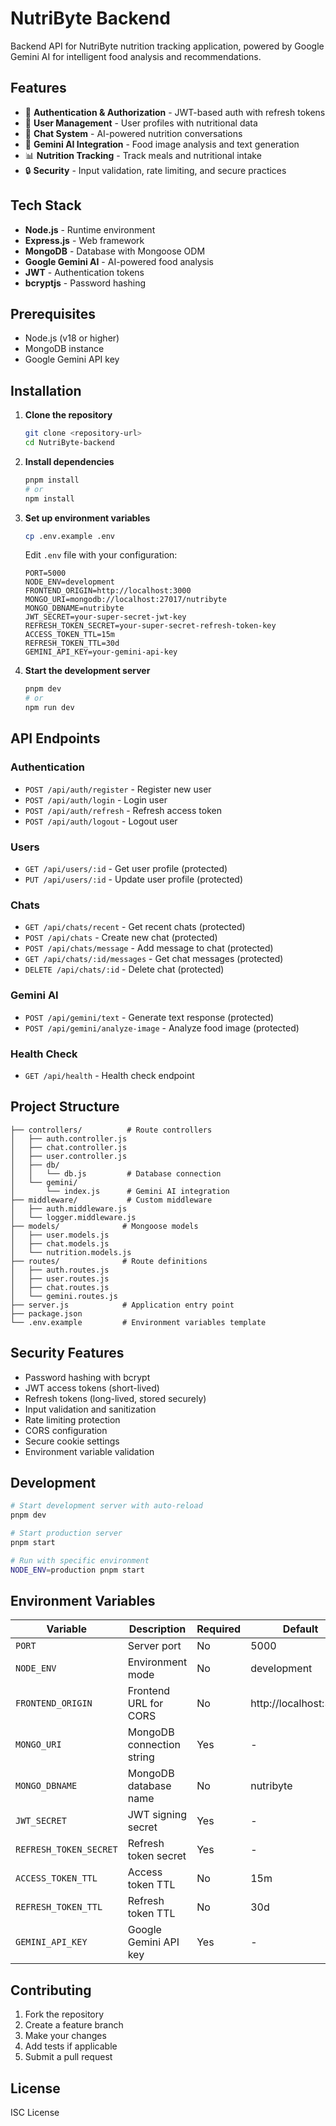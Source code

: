 # NutriByte Backend

Backend API for NutriByte nutrition tracking application, powered by Google Gemini AI for intelligent food analysis and recommendations.

## Features

- 🔐 **Authentication & Authorization** - JWT-based auth with refresh tokens
- 👥 **User Management** - User profiles with nutritional data
- 💬 **Chat System** - AI-powered nutrition conversations
- 🤖 **Gemini AI Integration** - Food image analysis and text generation
- 📊 **Nutrition Tracking** - Track meals and nutritional intake
- 🔒 **Security** - Input validation, rate limiting, and secure practices

## Tech Stack

- **Node.js** - Runtime environment
- **Express.js** - Web framework
- **MongoDB** - Database with Mongoose ODM
- **Google Gemini AI** - AI-powered food analysis
- **JWT** - Authentication tokens
- **bcryptjs** - Password hashing

## Prerequisites

- Node.js (v18 or higher)
- MongoDB instance
- Google Gemini API key

## Installation

1. **Clone the repository**
   ```bash
   git clone <repository-url>
   cd NutriByte-backend
   ```

2. **Install dependencies**
   ```bash
   pnpm install
   # or
   npm install
   ```

3. **Set up environment variables**
   ```bash
   cp .env.example .env
   ```
   
   Edit `.env` file with your configuration:
   ```env
   PORT=5000
   NODE_ENV=development
   FRONTEND_ORIGIN=http://localhost:3000
   MONGO_URI=mongodb://localhost:27017/nutribyte
   MONGO_DBNAME=nutribyte
   JWT_SECRET=your-super-secret-jwt-key
   REFRESH_TOKEN_SECRET=your-super-secret-refresh-token-key
   ACCESS_TOKEN_TTL=15m
   REFRESH_TOKEN_TTL=30d
   GEMINI_API_KEY=your-gemini-api-key
   ```

4. **Start the development server**
   ```bash
   pnpm dev
   # or
   npm run dev
   ```

## API Endpoints

### Authentication
- `POST /api/auth/register` - Register new user
- `POST /api/auth/login` - Login user
- `POST /api/auth/refresh` - Refresh access token
- `POST /api/auth/logout` - Logout user

### Users
- `GET /api/users/:id` - Get user profile (protected)
- `PUT /api/users/:id` - Update user profile (protected)

### Chats
- `GET /api/chats/recent` - Get recent chats (protected)
- `POST /api/chats` - Create new chat (protected)
- `POST /api/chats/message` - Add message to chat (protected)
- `GET /api/chats/:id/messages` - Get chat messages (protected)
- `DELETE /api/chats/:id` - Delete chat (protected)

### Gemini AI
- `POST /api/gemini/text` - Generate text response (protected)
- `POST /api/gemini/analyze-image` - Analyze food image (protected)

### Health Check
- `GET /api/health` - Health check endpoint

## Project Structure

```
├── controllers/          # Route controllers
│   ├── auth.controller.js
│   ├── chat.controller.js
│   ├── user.controller.js
│   ├── db/
│   │   └── db.js         # Database connection
│   └── gemini/
│       └── index.js      # Gemini AI integration
├── middleware/           # Custom middleware
│   ├── auth.middleware.js
│   └── logger.middleware.js
├── models/              # Mongoose models
│   ├── user.models.js
│   ├── chat.models.js
│   └── nutrition.models.js
├── routes/              # Route definitions
│   ├── auth.routes.js
│   ├── user.routes.js
│   ├── chat.routes.js
│   └── gemini.routes.js
├── server.js            # Application entry point
├── package.json
└── .env.example         # Environment variables template
```

## Security Features

- Password hashing with bcrypt
- JWT access tokens (short-lived)
- Refresh tokens (long-lived, stored securely)
- Input validation and sanitization
- Rate limiting protection
- CORS configuration
- Secure cookie settings
- Environment variable validation

## Development

```bash
# Start development server with auto-reload
pnpm dev

# Start production server
pnpm start

# Run with specific environment
NODE_ENV=production pnpm start
```

## Environment Variables

| Variable | Description | Required | Default |
|----------|-------------|----------|---------|
| `PORT` | Server port | No | 5000 |
| `NODE_ENV` | Environment mode | No | development |
| `FRONTEND_ORIGIN` | Frontend URL for CORS | No | http://localhost:3000 |
| `MONGO_URI` | MongoDB connection string | Yes | - |
| `MONGO_DBNAME` | MongoDB database name | No | nutribyte |
| `JWT_SECRET` | JWT signing secret | Yes | - |
| `REFRESH_TOKEN_SECRET` | Refresh token secret | Yes | - |
| `ACCESS_TOKEN_TTL` | Access token TTL | No | 15m |
| `REFRESH_TOKEN_TTL` | Refresh token TTL | No | 30d |
| `GEMINI_API_KEY` | Google Gemini API key | Yes | - |

## Contributing

1. Fork the repository
2. Create a feature branch
3. Make your changes
4. Add tests if applicable
5. Submit a pull request

## License

ISC License
